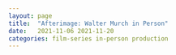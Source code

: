 ```yaml
---
layout: page
title:  "Afterimage: Walter Murch in Person"
date:   2021-11-06 2021-11-20
categories: film-series in-person production
---
```

